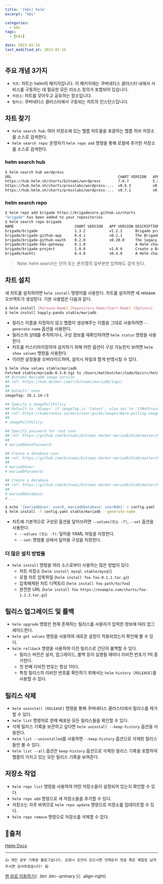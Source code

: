 ```yaml
---
title: '[k8s] helm'
excerpt: "k8s"

categories:
  - k8s
tags: 
  - [k8s]

date: 2023-02-16
last_modified_at: 2023-02-16
---
```


## 주요 개념 3가지
- `차트`: 차트는 helm의 패키지입니다. 이 패키지에는 쿠버네티스 클러스터 내에서 서비스를 구동하는 데 필요한 모든 리소스 정의가 포함되어 있습니다.
- `저장소`: 차트를 모아두고 공유하는 장소입니다. 
- `릴리스`: 쿠버네티스 클러스터에서 구동되는 차트의 인스턴스입니다.

## 차트 찾기
- `helm search hub`: 여러 저장소에 있는 헬름 차트들을 포괄하는 헬름 허브 저장소를 소스로 검색한다.
- `helm search repo`: 운영자가 `helm repo add` 명령을 통해 로컬에 추가한 저장소를 소스로 검색한다.

### helm search hub
```bash
$ helm search hub wordpress
URL                                               	CHART VERSION	APP VERSION	DESCRIPTION
https://hub.helm.sh/charts/bitnami/wordpress      	7.6.7        	5.2.4      	Web publishing platform for building blogs and ...
https://hub.helm.sh/charts/presslabs/wordpress-...	v0.6.3       	v0.6.3     	Presslabs WordPress Operator Helm Chart
https://hub.helm.sh/charts/presslabs/wordpress-...	v0.7.1       	v0.7.1     	A Helm chart for deploying a WordPress site on ...
```

### helm search repo
```bash
$ helm repo add brigade https://brigadecore.github.io/charts
"brigade" has been added to your repositories
$ helm search repo brigade
NAME                        	CHART VERSION	APP VERSION	DESCRIPTION
brigade/brigade             	1.3.2        	v1.2.1     	Brigade provides event-driven scripting of Kube...
brigade/brigade-github-app  	0.4.1        	v0.2.1     	The Brigade GitHub App, an advanced gateway for...
brigade/brigade-github-oauth	0.2.0        	v0.20.0    	The legacy OAuth GitHub Gateway for Brigade
brigade/brigade-k8s-gateway 	0.1.0        	           	A Helm chart for Kubernetes
brigade/brigade-project     	1.0.0        	v1.0.0     	Create a Brigade project
brigade/kashti              	0.4.0        	v0.4.0     	A Helm chart for Kubernetes
```

> Note: helm search는 단어 또는 문자열의 일부분만 입력해도 검색 된다.

## 차트 설치
새 차트를 설치하려면 `helm install` 명령어를 사용한다. 차트를 설치하면 새 release 오브젝트가 생성된다. 기본 사용법은 다음과 같다.
```bash
$ helm install [Release-Name] [Repository-Name/Chart-Name] [Options]
$ helm install happly-panda stable/mariadb
```
- 릴리스 이름을 지정하지 않고 헬름이 생성해주는 이름을 그대로 사용하려면 `--generate-name` 옵션을 사용한다.
- 릴리스의 상태를 추적하거나, 구성 정보를 재확인하려면 `helm status` 명령을 사용한다.
- 차트를 커스터마이징하여 설치하기 위해 어떤 옵션이 구성 가능한지 보려면 `helm show values` 명령을 사용한다.
- 이러한 설정들을 오버라이드하여, 설치시 파일과 함게 반영시킬 수 있다.

```bash
$ helm show values stable/mariadb
Fetched stable/mariadb-0.3.0.tgz to /Users/mattbutcher/Code/Go/src/helm.sh/helm/mariadb-0.3.0.tgz
## Bitnami MariaDB image version
## ref: https://hub.docker.com/r/bitnami/mariadb/tags/
##
## Default: none
imageTag: 10.1.14-r3

## Specify a imagePullPolicy
## Default to 'Always' if imageTag is 'latest', else set to 'IfNotPresent'
## ref: https://kubernetes.io/docs/user-guide/images/#pre-pulling-images
##
# imagePullPolicy:

## Specify password for root user
## ref: https://github.com/bitnami/bitnami-docker-mariadb/blob/master/README.md#setting-the-root-password-on-first-run
##
# mariadbRootPassword:

## Create a database user
## ref: https://github.com/bitnami/bitnami-docker-mariadb/blob/master/README.md#creating-a-database-user-on-first-run
##
# mariadbUser:
# mariadbPassword:

## Create a database
## ref: https://github.com/bitnami/bitnami-docker-mariadb/blob/master/README.md#creating-a-database-on-first-run
##
# mariadbDatabase:
# ...

$ echo '{mariadbUser: user0, mariadbDatabase: user0db}' > config.yaml
$ helm install -f config.yaml stable/mariadb --generate-name
```

- 차트에 기본적으로 구성된 옵션을 덮어쓰려면 `--values(또는 -f)`, `--set` 옵션을 사용한다.
  - `--values (또는 -f)`: 덮어쓸 YAML 파일을 지정한다.
  - `--set`: 명령줄 상에서 덮어쓸 구성을 지정한다.

### 더 많은 설치 방법들
- `helm install` 명령을 여러 소스로부터 사용하는 많은 방법이 있다.
  - 차트 저장소 (`helm install mysql stable/mysql`)
  - 로컬 차트 압축파일 (`helm install foo foo-0.1.1.tar.gz`)
  - 압축해제된 차트 디렉토리 (`helm install foo path/to/foo`)
  - 완전한 URL (`helm install foo https://example.com/charts/foo-1.2.3.tar.gz`)

## 릴리스 업그레이드 및 롤백
- `helm upgrade` 명령은 현재 존재하는 릴리스를 사용자가 입력한 정보에 따라 업그레이드한다.
- `helm get values` 명령을 사용하여 새로운 설정이 적용되었는지 확인해 볼 수 있다.
- `helm rollback` 명령을 사용하여 이전 릴리스로 간단히 롤백할 수 있다.
  - 릴리스 버전은 설치, 업그레이드, 롤백 등이 실행될 때마다 리비전 번호가 1씩 증가한다. 
  - 첫 번째 리비전 번호는 항상 1이다. 
  - 특정 릴리스의 리비전 번호를 확인하기 위해서는 `helm history [RELEASE]`를 사용할 수 있다.

## 릴리스 삭제
- `helm uninstall [RELEASE]` 명령을 통해 쿠버네티스 클러스터에서 릴리스를 제거할 수 있다.
- `helm list` 명령어로 현재 배포된 모든 릴리스들을 확인할 수 있다.
- 삭제 릴리스 기록을 보관하고 싶다면 `helm uninstall --keep-history` 옵션을 사용한다. 
- `helm list --uninstalled`를 사용하면 `--keep-history` 옵션으로 삭제된 릴리스들만 볼 수 있다.
- `helm list --all` 옵션은 `keep-history` 옵션으로 삭제된 릴리스 기록을 포함하여 헬름이 가지고 있는 모든 릴리스 기록을 보여준다.

## 저장소 작업
- `helm repo list` 명령을 사용하여 어떤 저장소들이 설정되어 있는지 확인할 수 있다.
- `helm repo add` 명령으로 새 저장소들을 추가할 수 있다.
- 저장소는 자주 바뀌므로 `helm repo update` 명령으로 저장소를 업데이트할 수 있다.
- `helm repo remove` 명령으로 저장소를 삭제할 수 있다.

## 📌출처
[Helm Docs](https://helm.sh/ko/docs/)

***
    👍 개인 공부 기록용 블로그입니다. 오류나 조언이 있으시면 언제든지 댓글 혹은 메일로 남겨주시면 감사하겠습니다! 😄

[맨 위로 이동하기](#){: .btn .btn--primary }{: .align-right}